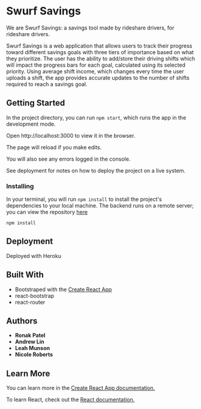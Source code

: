 # Swurf Savings

We are Swurf Savings: a savings tool made by rideshare drivers, for rideshare drivers.

Swurf Savings is a web application that allows users to track their progress toward different savings goals with three tiers of importance based on what they prioritize.  The user has the ability to add/store their driving shifts which will impact the progress bars for each goal, calculated using its selected priority.  Using average shift income, which changes every time the user uploads a shift, the app provides accurate updates to the number of shifts required to reach a savings goal.


## Getting Started

In the project directory, you can run `npm start`, which runs the app in the development mode.

Open http://localhost:3000 to view it in the browser.

The page will reload if you make edits.

You will also see any errors logged in the console.

See deployment for notes on how to deploy the project on a live system.

### Installing

In your terminal, you will run `npm install` to install the project's dependencies to your local machine.
The backend runs on a remote server; you can view the repository [here](https://github.com/ronak0624/swurf-savings-backend)

```
npm install
```


## Deployment

Deployed with Heroku

## Built With

* Bootstraped with the [Create React App](https://github.com/facebook/create-react-app)
* react-bootstrap
* react-router

## Authors

* **Ronak Patel**
* **Andrew Lin**
* **Leah Munson**
* **Nicole Roberts**

## Learn More

You can learn more in the [Create React App documentation.](https://create-react-app.dev/docs/getting-started/)

To learn React, check out the [React documentation.](https://reactjs.org/)
